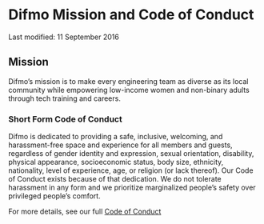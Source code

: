 # Difmo Mission and Code of Conduct

Last modified: 11 September 2016

## Mission

Difmo’s mission is to make every engineering team as diverse as its local community while empowering low-income women and non-binary adults through tech training and careers.

### Short Form Code of Conduct

Difmo is dedicated to providing a safe, inclusive, welcoming, and harassment-free space and experience for all members and guests, regardless of gender identity and expression, sexual orientation, disability, physical appearance, socioeconomic status, body size, ethnicity, nationality, level of experience, age, or religion (or lack thereof). Our Code of Conduct exists because of that dedication. We do not tolerate harassment in any form and we prioritize marginalized people’s safety over privileged people’s comfort.

For more details, see our full [Code of Conduct](https://docs.google.com/document/d/16LUxODmHN3N2r4GPA-YeNgXP0MIQCl6gW_twJralb5w/edit)
